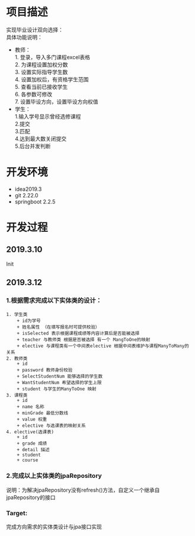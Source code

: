# 项目描述
实现毕业设计双向选择：  
具体功能说明：     
+ 教师：   
        1. 登录，导入多门课程excel表格     
        2. 为课程设置加权分数    
        3. 设置实际指导学生数    
        4. 设置加权后，有资格学生范围    
        5. 查看当前已接收学生    
        6. 各参数可修改   
        7. 设置毕设方向，设置毕设方向权值
+ 学生：   
        1.输入学号显示曾经选修课程  
        2.提交    
        3.匹配    
        4.达到最大数关闭提交  
        5.后台并发判断    
         
# 开发环境
+ idea2019.3
+ git 2.22.0
+ springboot 2.2.5
# 开发过程
## 2019.3.10   
Init    
## 2019.3.12   
### 1.根据需求完成以下实体类的设计： 
    1. 学生类  
        + id为学号
        + 姓名属性 （在填写报名时可提供校验）
        + isSelected 表示根据课程成绩等内容计算后是否能被选择
        + teacher 与教师类 根据是否被选择 有一个 MangToOne的映射
        + elective 与课程类有一个中间表elective 根据中间表维护与课程ManyToMany的关系
    2. 教师类
        + id 
        + password 教师身份校验
        + SelectStudentNum 能够选择的学生数
        + WantStudentNum 希望选择的学生上限
        + student 与学生的ManyToOne 映射
    3. 课程类
        + id
        + name 名称
        + minGrade 最低分数线
        + value 权重
        + elective 与选课表的映射关系
    4. elective(选课表)
        + id
        + grade 成绩
        + detail 描述
        + student
        + course
### 2.完成以上实体类的jpaRepository
说明：为解决jpaRepository没有refresh()方法，自定义一个继承自jpaRepository的接口
### Target:
完成方向需求的实体类设计与jpa接口实现
